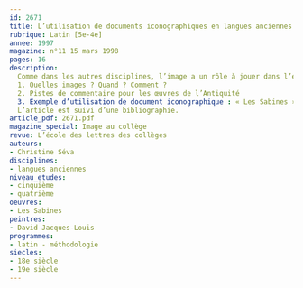 ```yaml
---
id: 2671
title: L’utilisation de documents iconographiques en langues anciennes [5e-4e] 
rubrique: Latin [5e-4e]
annee: 1997
magazine: n°11 15 mars 1998
pages: 16
description: 
  Comme dans les autres disciplines, l’image a un rôle à jouer dans l’enseignement des langues anciennes. L’étude de documents iconographiques est nécessaire pour éviter au latin et au grec d’être perçus comme « langues mortes », uniquement associées à l’apprentissage d’une grammaire rébarbative. Utiliser les documents iconographiques – et ils sont nombreux – donne vie aux textes, relance l’intérêt, provoque la soif de connaissances des élèves ; loin d’être du temps perdu ou une simple récréation, le temps consacré à la lecture d’images développe l’esprit critique et ancre les savoirs. En effet, les documents iconographiques sont le témoignage direct d’une société, d’un imaginaire, d’une politique…
  1. Quelles images ? Quand ? Comment ?
  2. Pistes de commentaire pour les œuvres de l’Antiquité
  3. Exemple d’utilisation de document iconographique : « Les Sabines », de David
  L’article est suivi d’une bibliographie.
article_pdf: 2671.pdf
magazine_special: Image au collège
revue: L’école des lettres des collèges
auteurs:
- Christine Séva
disciplines:
- langues anciennes
niveau_etudes:
- cinquième
- quatrième
oeuvres:
- Les Sabines
peintres:
- David Jacques-Louis
programmes:
- latin - méthodologie
siecles:
- 18e siècle
- 19e siècle
---
```

